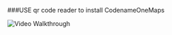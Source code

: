 
###USE qr code reader to install CodenameOneMaps

<img src='https://chart.googleapis.com/chart?cht=qr&chs=200x200&chl=http%3A%2F%2Fcodename-one.appspot.com%2F5044212708147200%2F226d2656-2e51-49ca-9d35-ccc7c1cdf27c%2FMyApplication-debug.apk&chld=H|0' title='QR CODE READER' width='' alt='Video Walkthrough' />
